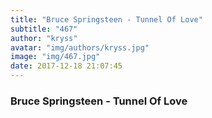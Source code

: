 ```yaml
---
title: "Bruce Springsteen - Tunnel Of Love"
subtitle: "467"
author: "kryss"
avatar: "img/authors/kryss.jpg"
image: "img/467.jpg"
date: 2017-12-18 21:07:45
---
```


### Bruce Springsteen - Tunnel Of Love
